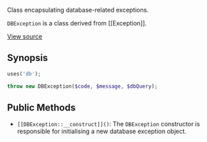Class encapsulating database-related exceptions.

`DBException` is a class derived from [[Exception]].

[View source](http://github.com/nexgenta/eregansu/blob/master/lib/db.php)

## Synopsis

```php
uses('db');

throw new DBException($code, $message, $dbQuery);
```

## Public Methods

* `[[DBException::__construct]]()`: The `DBException` constructor is responsible for initialising a new
database exception object.

